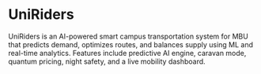 # UniRiders
UniRiders is an AI-powered smart campus transportation system for MBU that predicts demand, optimizes routes, and balances supply using ML and real-time analytics. Features include predictive AI engine, caravan mode, quantum pricing, night safety, and a live mobility dashboard.
